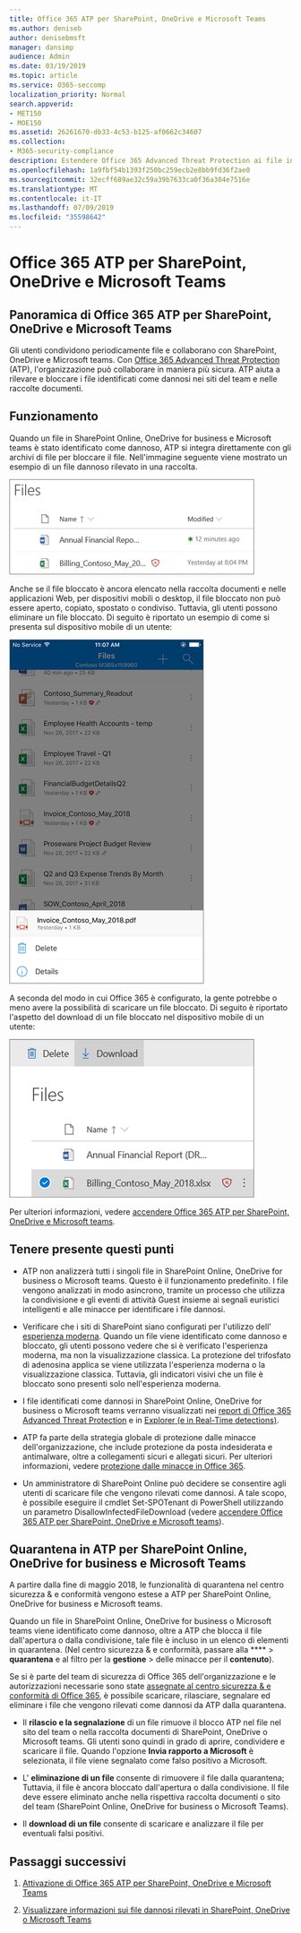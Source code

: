 ```yaml
---
title: Office 365 ATP per SharePoint, OneDrive e Microsoft Teams
ms.author: deniseb
author: denisebmsft
manager: dansimp
audience: Admin
ms.date: 03/19/2019
ms.topic: article
ms.service: O365-seccomp
localization_priority: Normal
search.appverid:
- MET150
- MOE150
ms.assetid: 26261670-db33-4c53-b125-af0662c34607
ms.collection:
- M365-security-compliance
description: Estendere Office 365 Advanced Threat Protection ai file in SharePoint Online, OneDrive for business e Microsoft teams per consentire una collaborazione più sicura per l'organizzazione.
ms.openlocfilehash: 1a9fbf54b1393f250bc259ecb2e8bb9fd36f2ae0
ms.sourcegitcommit: 32ecff689ae32c59a39b7633ca0f36a304e7516e
ms.translationtype: MT
ms.contentlocale: it-IT
ms.lasthandoff: 07/09/2019
ms.locfileid: "35598642"
---
```

# <a name="office-365-atp-for-sharepoint-onedrive-and-microsoft-teams"></a>Office 365 ATP per SharePoint, OneDrive e Microsoft Teams

## <a name="overview-of-office-365-atp-for-sharepoint-onedrive-and-microsoft-teams"></a>Panoramica di Office 365 ATP per SharePoint, OneDrive e Microsoft Teams

Gli utenti condividono periodicamente file e collaborano con SharePoint, OneDrive e Microsoft teams. Con [Office 365 Advanced Threat Protection](office-365-atp.md) (ATP), l'organizzazione può collaborare in maniera più sicura. ATP aiuta a rilevare e bloccare i file identificati come dannosi nei siti del team e nelle raccolte documenti.  
  
## <a name="how-it-works"></a>Funzionamento

Quando un file in SharePoint Online, OneDrive for business e Microsoft teams è stato identificato come dannoso, ATP si integra direttamente con gli archivi di file per bloccare il file. Nell'immagine seguente viene mostrato un esempio di un file dannoso rilevato in una raccolta.
  
[![File in OneDrive for business con uno rilevato come dannoso](media/2bba71cc-7ad1-4799-8b9d-d56f923db3a7.png)](https://support.office.com/article/01e902ad-a903-4e0f-b093-1e1ac0c37ad2)
  
Anche se il file bloccato è ancora elencato nella raccolta documenti e nelle applicazioni Web, per dispositivi mobili o desktop, il file bloccato non può essere aperto, copiato, spostato o condiviso. Tuttavia, gli utenti possono eliminare un file bloccato. Di seguito è riportato un esempio di come si presenta sul dispositivo mobile di un utente:
  
[![Eliminazione di un file bloccato da OneDrive for business dall'app per dispositivi mobili di OneDrive](media/cb1c1705-fd0a-45b8-9a26-c22503011d54.png)](https://support.office.com/article/01e902ad-a903-4e0f-b093-1e1ac0c37ad2)
  
A seconda del modo in cui Office 365 è configurato, la gente potrebbe o meno avere la possibilità di scaricare un file bloccato. Di seguito è riportato l'aspetto del download di un file bloccato nel dispositivo mobile di un utente:
  
[![Download di un file bloccato in OneDrive for business](media/be288a82-bdd8-4371-93d8-1783db3b61bc.png)](https://support.office.com/article/01e902ad-a903-4e0f-b093-1e1ac0c37ad2)
  
Per ulteriori informazioni, vedere [accendere Office 365 ATP per SharePoint, OneDrive e Microsoft teams](turn-on-atp-for-spo-odb-and-teams.md).
  
## <a name="keep-these-points-in-mind"></a>Tenere presente questi punti

- ATP non analizzerà tutti i singoli file in SharePoint Online, OneDrive for business o Microsoft teams. Questo è il funzionamento predefinito. I file vengono analizzati in modo asincrono, tramite un processo che utilizza la condivisione e gli eventi di attività Guest insieme ai segnali euristici intelligenti e alle minacce per identificare i file dannosi.

- Verificare che i siti di SharePoint siano configurati per l'utilizzo dell' [esperienza moderna](https://docs.microsoft.com/sharepoint/guide-to-sharepoint-modern-experience). Quando un file viene identificato come dannoso e bloccato, gli utenti possono vedere che si è verificato l'esperienza moderna, ma non la visualizzazione classica. La protezione del trifosfato di adenosina applica se viene utilizzata l'esperienza moderna o la visualizzazione classica. Tuttavia, gli indicatori visivi che un file è bloccato sono presenti solo nell'esperienza moderna.
    
- I file identificati come dannosi in SharePoint Online, OneDrive for business o Microsoft teams verranno visualizzati nei [report di Office 365 Advanced Threat Protection](view-reports-for-atp.md) e in [Explorer (e in Real-Time detections)](threat-explorer.md).
    
- ATP fa parte della strategia globale di protezione dalle minacce dell'organizzazione, che include protezione da posta indesiderata e antimalware, oltre a collegamenti sicuri e allegati sicuri. Per ulteriori informazioni, vedere [protezione dalle minacce in Office 365](protect-against-threats.md).
    
- Un amministratore di SharePoint Online può decidere se consentire agli utenti di scaricare file che vengono rilevati come dannosi. A tale scopo, è possibile eseguire il cmdlet Set-SPOTenant di PowerShell utilizzando un parametro DisallowInfectedFileDownload (vedere [accendere Office 365 ATP per SharePoint, OneDrive e Microsoft teams](turn-on-atp-for-spo-odb-and-teams.md)).
    
## <a name="quarantine-in-atp-for-sharepoint-online-onedrive-for-business-and-microsoft-teams"></a>Quarantena in ATP per SharePoint Online, OneDrive for business e Microsoft Teams

 A partire dalla fine di maggio [](quarantine-email-messages.md) 2018, le funzionalità di quarantena nel centro sicurezza &amp; e conformità vengono estese a ATP per SharePoint Online, OneDrive for business e Microsoft teams.
  
Quando un file in SharePoint Online, OneDrive for business o Microsoft teams viene identificato come dannoso, oltre a ATP che blocca il file dall'apertura o dalla condivisione, tale file è incluso in un elenco di elementi in quarantena. (Nel centro sicurezza &amp; e conformità, passare alla **** \> **quarantena** e al filtro per la **gestione** \> delle minacce per il **contenuto**). 
  
Se si è parte del team di sicurezza di Office 365 dell'organizzazione e le autorizzazioni necessarie sono state [assegnate al centro sicurezza &amp; e conformità di Office 365](permissions-in-the-security-and-compliance-center.md), è possibile scaricare, rilasciare, segnalare ed eliminare i file che vengono rilevati come dannosi da ATP dalla quarantena.
  
- Il **rilascio e la segnalazione** di un file rimuove il blocco ATP nel file nel sito del team o nella raccolta documenti di SharePoint, OneDrive o Microsoft teams. Gli utenti sono quindi in grado di aprire, condividere e scaricare il file. Quando l'opzione **Invia rapporto a Microsoft** è selezionata, il file viene segnalato come falso positivo a Microsoft. 
    
- L' **eliminazione di un file** consente di rimuovere il file dalla quarantena; Tuttavia, il file è ancora bloccato dall'apertura o dalla condivisione. Il file deve essere eliminato anche nella rispettiva raccolta documenti o sito del team (SharePoint Online, OneDrive for business o Microsoft Teams). 
    
- Il **download di un file** consente di scaricare e analizzare il file per eventuali falsi positivi. 
    
## <a name="next-steps"></a>Passaggi successivi

1. [Attivazione di Office 365 ATP per SharePoint, OneDrive e Microsoft Teams](turn-on-atp-for-spo-odb-and-teams.md)
    
2. [Visualizzare informazioni sui file dannosi rilevati in SharePoint, OneDrive o Microsoft Teams](malicious-files-detected-in-spo-odb-or-teams.md)
    
